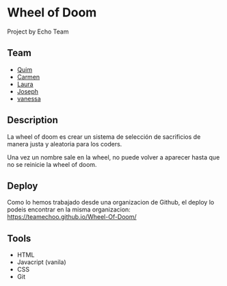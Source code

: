 # Wheel of Doom

Project by Echo Team

## Team

- [Quim](https://github.com/Quim79)
- [Carmen ](https://github.com/Carmenprz)
- [Laura](https://github.com/Nau-crc)
- [Joseph](https://github.com/JosephCrespin)
- [vanessa](https://github.com/Quim79)

## Description

La wheel of doom es crear un sistema de selección de sacrificios de manera justa y aleatoria para los coders.

Una vez un nombre sale en la wheel, no puede volver a aparecer hasta que no se reinicie la wheel of doom.

## Deploy

Como lo hemos trabajado desde una organizacion de Github, el deploy lo podeis encontrar en la misma organizacion:
https://teamechoo.github.io/Wheel-Of-Doom/

## Tools

- HTML
- Javacript (vanila)
- CSS
- Git

